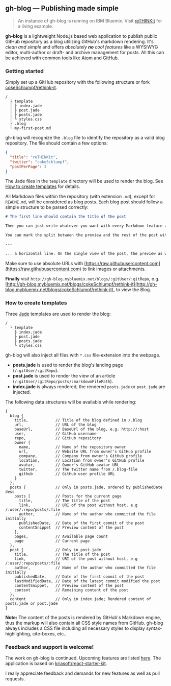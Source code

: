 ## gh-blog — Publishing made simple

> An instance of gh-blog is running on IBM Bluemix. Visit [reTHINKit](http://gh-blog.mybluemix.net/blogs/cokeSchlumpf/rethink-it) for a living example.

**gh-blog** is a lightweight Node.js based web application to publish public GitHub repository as a blog utilizing GitHub's markdown rendering. It's *clean and simple* and offers *absolutely **no** cool features* like a WYSIWYG editor, multi-author or draft- and archive management for posts. All this can be achieved with common tools like [Atom](https://atom.io/) and [GitHub](http://www.github.com).

### Getting started

Simply set up a GitHub repository with the following structure or fork [cokeSchlumpf/rethink-it](https://github.com/cokeSchlumpf/rethink-it/).

```
/
  ├ template
  │ ├ index.jade
  │ ├ post.jade
  │ ├ posts.jade
  │ └ styles.css
  ├ .blog
  └ my-first-post.md
```

gh-blog will recognize the `.blog` file to identify the repository as a valid blog repository. The file should contain a few options:

```json
{
  "title": "reTHINKit",
  "twitter": "cokeSchlumpf",
  "postPerPage": 3
}
```

The Jade files in the `template` directory will be used to render the blog. See [How to create templates](./how-to/create-templates.md) for details.

All Markdown files within the repository (with extension `.md`), except for `README.md`, will be considered as blog posts. Each blog post should follow a simple structure to be parsed correctly:

```markdown
# The first line should contain the title of the post

Then you can just write whatever you want with every Markdown feature available on GitHub.

You can mark the split between the preview and the rest of the post with ...

---

... a horizontal line. On the single view of the post, the preview as well as the rest of the article will be displayed.
```

Make sure to use absolute URLs with [https://raw.githubusercontent.com](https://raw.githubusercontent.com) to link images or attachments.

**Finally** visit `http://gh-blog.mybluemix.net/blogs/:gitUser/:gitRepo`, e.g. [http://gh-blog.mybluemix.net/blogs/cokeSchlumpf/rethink-it](http://gh-blog.mybluemix.net/blogs/cokeSchlumpf/rethink-it), to view the Blog.

### How to create templates

Three [Jade](http://www.jade-lang.com) templates are used to render the blog:

```
/
  └ template
    ├ index.jade
    ├ post.jade
    ├ posts.jade
    └ styles.css

```

gh-blog will also inject all files with `*.css` file-extension into the webpage.

- **posts.jade** is used to render the blog's landing page (`/:gitUser/:gitRepo`).
- **post.jade** is used to render the view of an article (`/:gitUser/:gitRepo/posts/:markdownFilePath`).
- **index.jade** is always rendered, the rendered `posts.jade` or `post.jade` are injected.

The following data structures will be available while rendering:

```
{
  blog {
    title,            // Title of the blog defined in /.blog
    url,              // URL of the blog
    baseUrl,          // BaseUrl of the blog, e.g. http://:host
    user,             // GitHub username
    repo,             // GitHub repository
    owner {           
      name,           // Name of the repository owner
      url,            // Website URL from owner's GitHub profile
      company,        // Company from owner's GitHub profile
      location,       // Location from owner's GitHub profile
      avatar,         // Owner's GitHub avatar URL
      twitter,        // The twitter name from /.blog-file
      github          // GitHub user profile URL
    }
  },
  posts {             // Only in posts.jade, ordered by publishedDate desc
    posts [           // Posts for the current page
      title,          // The title of the post
      link,           // URI of the post without host, e.g /:user/:repo/posts/:file
      author,         // Name of the author who committed the file initially
      publishedDate,  // Date of the first commit of the post
      contentSnippet  // Preview content of the post
    ],
    pages,            // Available page count
    page              // Current page
  },
  post {              // Only in post.jade
    title,            // The title of the post
    link,             // URI of the post without host, e.g /:user/:repo/posts/:file
    author,           // Name of the author who committed the file initially
    publishedDate,    // Date of the first commit of the post
    lastModifiedDate, // Date of the latest commit modified the post
    contentSnippet,   // Preview content of the post
    content           // Remaining content of the post
  },
  content             // Only in index.jade; Rendered content of posts.jade or post.jade
}
```

**Note:** The content of the posts is rendered by GitHub's Markdown engine, thus the markup will also contain all CSS style names from GitHub. gh-blog always includes a CSS file including all necessary styles to display syntax-highlighting, cite-boxes, etc..

### Feedback and support is welcome!

The work on gh-blog is continued. Upcoming features are listed [here](https://github.com/cokeSchlumpf/gh-blog/issues). The application is based on [kriasoft/react-starter-kit](https://github.com/kriasoft/react-starter-kit).

I really appreciate feedback and demands for new features as well as pull requests.
